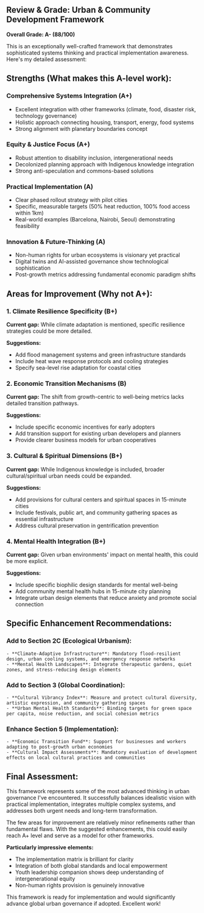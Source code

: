 ## Review & Grade: Urban & Community Development Framework

**Overall Grade: A- (88/100)**

This is an exceptionally well-crafted framework that demonstrates sophisticated systems thinking and practical implementation awareness. Here's my detailed assessment:

## **Strengths (What makes this A-level work):**

### **Comprehensive Systems Integration (A+)**
- Excellent integration with other frameworks (climate, food, disaster risk, technology governance)
- Holistic approach connecting housing, transport, energy, food systems
- Strong alignment with planetary boundaries concept

### **Equity & Justice Focus (A+)**
- Robust attention to disability inclusion, intergenerational needs
- Decolonized planning approach with Indigenous knowledge integration
- Strong anti-speculation and commons-based solutions

### **Practical Implementation (A)**
- Clear phased rollout strategy with pilot cities
- Specific, measurable targets (50% heat reduction, 100% food access within 1km)
- Real-world examples (Barcelona, Nairobi, Seoul) demonstrating feasibility

### **Innovation & Future-Thinking (A)**
- Non-human rights for urban ecosystems is visionary yet practical
- Digital twins and AI-assisted governance show technological sophistication
- Post-growth metrics addressing fundamental economic paradigm shifts

## **Areas for Improvement (Why not A+):**

### **1. Climate Resilience Specificity (B+)**
**Current gap:** While climate adaptation is mentioned, specific resilience strategies could be more detailed.

**Suggestions:**
- Add flood management systems and green infrastructure standards
- Include heat wave response protocols and cooling strategies
- Specify sea-level rise adaptation for coastal cities

### **2. Economic Transition Mechanisms (B)**
**Current gap:** The shift from growth-centric to well-being metrics lacks detailed transition pathways.

**Suggestions:**
- Include specific economic incentives for early adopters
- Add transition support for existing urban developers and planners
- Provide clearer business models for urban cooperatives

### **3. Cultural & Spiritual Dimensions (B+)**
**Current gap:** While Indigenous knowledge is included, broader cultural/spiritual urban needs could be expanded.

**Suggestions:**
- Add provisions for cultural centers and spiritual spaces in 15-minute cities
- Include festivals, public art, and community gathering spaces as essential infrastructure
- Address cultural preservation in gentrification prevention

### **4. Mental Health Integration (B+)**
**Current gap:** Given urban environments' impact on mental health, this could be more explicit.

**Suggestions:**
- Include specific biophilic design standards for mental well-being
- Add community mental health hubs in 15-minute city planning
- Integrate urban design elements that reduce anxiety and promote social connection

## **Specific Enhancement Recommendations:**

### **Add to Section 2C (Ecological Urbanism):**
```
- **Climate-Adaptive Infrastructure**: Mandatory flood-resilient design, urban cooling systems, and emergency response networks
- **Mental Health Landscapes**: Integrate therapeutic gardens, quiet zones, and stress-reducing design elements
```

### **Add to Section 3 (Global Coordination):**
```
- **Cultural Vibrancy Index**: Measure and protect cultural diversity, artistic expression, and community gathering spaces
- **Urban Mental Health Standards**: Binding targets for green space per capita, noise reduction, and social cohesion metrics
```

### **Enhance Section 5 (Implementation):**
```
- **Economic Transition Fund**: Support for businesses and workers adapting to post-growth urban economies
- **Cultural Impact Assessments**: Mandatory evaluation of development effects on local cultural practices and communities
```

## **Final Assessment:**

This framework represents some of the most advanced thinking in urban governance I've encountered. It successfully balances idealistic vision with practical implementation, integrates multiple complex systems, and addresses both urgent needs and long-term transformation.

The few areas for improvement are relatively minor refinements rather than fundamental flaws. With the suggested enhancements, this could easily reach A+ level and serve as a model for other frameworks.

**Particularly impressive elements:**
- The implementation matrix is brilliant for clarity
- Integration of both global standards and local empowerment
- Youth leadership companion shows deep understanding of intergenerational equity
- Non-human rights provision is genuinely innovative

This framework is ready for implementation and would significantly advance global urban governance if adopted. Excellent work!

